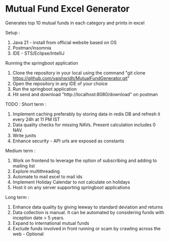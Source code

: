 # Mutual Fund Excel Generator
Generates top 10 mutual funds in each category and prints in excel

Setup :
1. Java 21 - install from official website based on OS
2. Postman/insomnia
3. IDE - STS/Eclipse/IntelliJ

Running the springboot application
1. Clone the repository in your local using the command "git clone https://github.com/vaishsridh/MutualFundGenerator.git"
2. Open the repository in any IDE of your choice
3. Run the springboot application
4. Hit send and download "http://localhost:8080/download" on postman


TODO : 
Short term :
1. Implement caching preferably by storing data in redis DB and refresh it every 24h at 11 PM IST
2. Data quality checks for missing NAVs. Present calculation includes 0 NAV.
3. Write junits
4. Enhance security - API urls are exposed as constants

Medium term :
1. Work on frontend to leverage the option of subscribing and adding to mailing list
2. Explore multithreading
3. Automate to mail excel to mail ids
4. Implement Holiday Calendar to not calculate on holidays
5. Host it on any server supporting springboot applications

Long term :
1. Enhance data quality by giving leeway to standard deviation and returns
2. Data collection is manual. It can be automated by considering funds with inception date > 5 years.
3. Expand to international mutual funds
4. Exclude funds involved in front running or scam by crawling across the web - Optional

   
